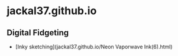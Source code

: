 # jackal37.github.io

## Digital Fidgeting
- [Inky sketching](jackal37.github.io/Neon Vaporwave Ink(6).html)
